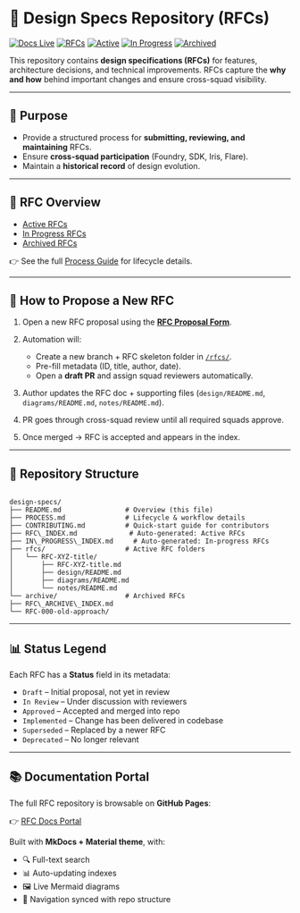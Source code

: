# 📘 Design Specs Repository (RFCs)

[![Docs Live](https://img.shields.io/badge/docs-live-brightgreen)](__PAGES_URL__)
[![RFCs](https://img.shields.io/badge/RFCs-4-blue)](__PAGES_URL__/RFC_INDEX.md)
[![Active](https://img.shields.io/badge/Active-1-green)](__PAGES_URL__/RFC_INDEX.md)
[![In Progress](https://img.shields.io/badge/In%20Progress-2-yellow)](__PAGES_URL__/IN_PROGRESS_INDEX.md)
[![Archived](https://img.shields.io/badge/Archived-1-lightgrey)](__PAGES_URL__/archive/RFC_ARCHIVE_INDEX.md)

This repository contains **design specifications (RFCs)** for features, architecture decisions, and technical improvements.
RFCs capture the **why and how** behind important changes and ensure cross-squad visibility.

---

## 📌 Purpose

* Provide a structured process for **submitting, reviewing, and maintaining** RFCs.
* Ensure **cross-squad participation** (Foundry, SDK, Iris, Flare).
* Maintain a **historical record** of design evolution.

---

## 📑 RFC Overview

* [Active RFCs](__PAGES_URL__/RFC_INDEX.md)
* [In Progress RFCs](__PAGES_URL__/IN_PROGRESS_INDEX.md)
* [Archived RFCs](__PAGES_URL__/archive/RFC_ARCHIVE_INDEX.md)

👉 See the full [Process Guide](__PAGES_URL__/PROCESS.md) for lifecycle details.

---

## 📝 How to Propose a New RFC

1. Open a new RFC proposal using the **[RFC Proposal Form](__REPO_URL__/issues/new?template=rfc-proposal.yml)**.
2. Automation will:

   * Create a new branch + RFC skeleton folder in [`/rfcs/`](__REPO_URL__/tree/main/rfcs/).
   * Pre-fill metadata (ID, title, author, date).
   * Open a **draft PR** and assign squad reviewers automatically.
3. Author updates the RFC doc + supporting files (`design/README.md`, `diagrams/README.md`, `notes/README.md`).
4. PR goes through cross-squad review until all required squads approve.
5. Once merged → RFC is accepted and appears in the index.

---

## 📂 Repository Structure

```

design-specs/
├── README.md                # Overview (this file)
├── PROCESS.md               # Lifecycle & workflow details
├── CONTRIBUTING.md          # Quick-start guide for contributors
├── RFC\_INDEX.md             # Auto-generated: Active RFCs
├── IN\_PROGRESS\_INDEX.md     # Auto-generated: In-progress RFCs
├── rfcs/                    # Active RFC folders
│   └── RFC-XYZ-title/
│       ├── RFC-XYZ-title.md
│       ├── design/README.md
│       ├── diagrams/README.md
│       └── notes/README.md
└── archive/                 # Archived RFCs
├── RFC\_ARCHIVE\_INDEX.md
└── RFC-000-old-approach/

```

---

## 📊 Status Legend

Each RFC has a **Status** field in its metadata:

* `Draft` – Initial proposal, not yet in review
* `In Review` – Under discussion with reviewers
* `Approved` – Accepted and merged into repo
* `Implemented` – Change has been delivered in codebase
* `Superseded` – Replaced by a newer RFC
* `Deprecated` – No longer relevant

---

## 📚 Documentation Portal

The full RFC repository is browsable on **GitHub Pages**:

👉 [RFC Docs Portal](__PAGES_URL__)

Built with **MkDocs + Material theme**, with:

* 🔍 Full-text search
* 📊 Auto-updating indexes
* 🖼️ Live Mermaid diagrams
* 📂 Navigation synced with repo structure